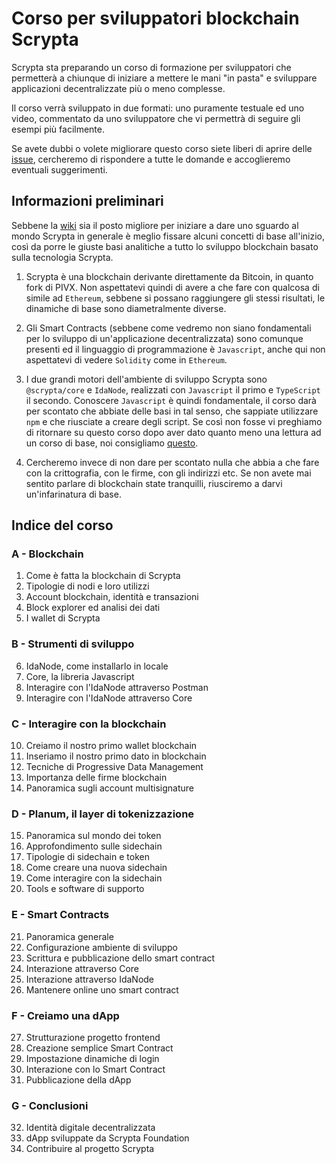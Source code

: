 # Corso per sviluppatori blockchain Scrypta

Scrypta sta preparando un corso di formazione per sviluppatori che permetterà a chiunque di iniziare a mettere le mani "in pasta" e sviluppare applicazioni decentralizzate più o meno complesse.

Il corso verrà sviluppato in due formati: uno puramente testuale ed uno video, commentato da uno sviluppatore che vi permettrà di seguire gli esempi più facilmente.

Se avete dubbi o volete migliorare questo corso siete liberi di aprire delle [issue](https://github.com/scryptachain/scrypta-development-course/issues), cercheremo di rispondere a tutte le domande e accoglieremo eventuali suggerimenti.

## Informazioni preliminari

Sebbene la [wiki](https://scrypta.wiki) sia il posto migliore per iniziare a dare uno sguardo al mondo Scrypta in generale è meglio fissare alcuni concetti di base all'inizio, così da porre le giuste basi analitiche a tutto lo sviluppo blockchain basato sulla tecnologia Scrypta.

1. Scrypta è una blockchain derivante direttamente da Bitcoin, in quanto fork di PIVX. Non aspettatevi quindi di avere a che fare con qualcosa di simile ad `Ethereum`, sebbene si possano raggiungere gli stessi risultati, le dinamiche di base sono diametralmente diverse.

2. Gli Smart Contracts (sebbene come vedremo non siano fondamentali per lo sviluppo di un'applicazione decentralizzata) sono comunque presenti ed il linguaggio di programmazione è `Javascript`, anche qui non aspettatevi di vedere `Solidity` come in `Ethereum`.

3. I due grandi motori dell'ambiente di sviluppo Scrypta sono `@scrypta/core` e `IdaNode`, realizzati con `Javascript` il primo e `TypeScript` il secondo. Conoscere `Javascript` è quindi fondamentale, il corso darà per scontato che abbiate delle basi in tal senso, che sappiate utilizzare `npm` e che riusciate a creare degli script. Se così non fosse vi preghiamo di ritornare su questo corso dopo aver dato quanto meno una lettura ad un corso di base, noi consigliamo [questo](https://www.html.it/guide/guida-javascript-di-base/).

4. Cercheremo invece di non dare per scontato nulla che abbia a che fare con la crittografia, con le firme, con gli indirizzi etc. Se non avete mai sentito parlare di blockchain state tranquilli, riusciremo a darvi un'infarinatura di base.

## Indice del corso

### A - Blockchain

01. Come è fatta la blockchain di Scrypta
02. Tipologie di nodi e loro utilizzi
03. Account blockchain, identità e transazioni
04. Block explorer ed analisi dei dati
05. I wallet di Scrypta

### B - Strumenti di sviluppo

06. IdaNode, come installarlo in locale
07. Core, la libreria Javascript
08. Interagire con l'IdaNode attraverso Postman
09. Interagire con l'IdaNode attraverso Core

### C - Interagire con la blockchain

10. Creiamo il nostro primo wallet blockchain
11. Inseriamo il nostro primo dato in blockchain
12. Tecniche di Progressive Data Management
13. Importanza delle firme blockchain
14. Panoramica sugli account multisignature

### D - Planum, il layer di tokenizzazione

15. Panoramica sul mondo dei token
16. Approfondimento sulle sidechain
17. Tipologie di sidechain e token
18. Come creare una nuova sidechain
19. Come interagire con la sidechain
20. Tools e software di supporto

### E - Smart Contracts

21. Panoramica generale
22. Configurazione ambiente di sviluppo
23. Scrittura e pubblicazione dello smart contract
24. Interazione attraverso Core
25. Interazione attraverso IdaNode
26. Mantenere online uno smart contract

### F - Creiamo una dApp

27. Strutturazione progetto frontend
28. Creazione semplice Smart Contract
29. Impostazione dinamiche di login
30. Interazione con lo Smart Contract
31. Pubblicazione della dApp

### G - Conclusioni

32. Identità digitale decentralizzata
33. dApp sviluppate da Scrypta Foundation
34. Contribuire al progetto Scrypta
